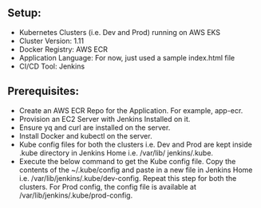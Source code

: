 ## Setup:
* Kubernetes Clusters (i.e. Dev and Prod) running on AWS EKS
* Cluster Version: 1.11
* Docker Registry: AWS ECR
* Application Language: For now, just used a sample index.html file
* CI/CD Tool: Jenkins
## Prerequisites:
* Create an AWS ECR Repo for the Application. For example, app-ecr.
* Provision an EC2 Server with Jenkins Installed on it.
* Ensure yq and curl are installed on the server.
* Install Docker and kubectl on the server.
* Kube config files for both the clusters i.e. Dev and Prod are kept inside .kube directory in Jenkins Home i.e. /var/lib/     jenkins/.kube.
* Execute the below command to get the Kube config file. Copy the contents of the ~/.kube/config and paste in a new file in    Jenkins Home i.e. /var/lib/jenkins/.kube/dev-config. Repeat this step for both the clusters. For Prod config, the config     file is available at /var/lib/jenkins/.kube/prod-config.